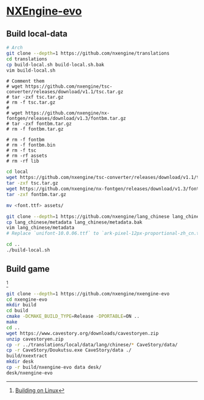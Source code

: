 # [NXEngine-evo](https://github.com/nxengine/nxengine-evo)

## Build local-data

```sh
# Arch
git clone --depth=1 https://github.com/nxengine/translations
cd translations
cp build-local.sh build-local.sh.bak
vim build-local.sh
```

```
# Comment them
# wget https://github.com/nxengine/tsc-converter/releases/download/v1.1/tsc.tar.gz
# tar -zxf tsc.tar.gz
# rm -f tsc.tar.gz
# 
# wget https://github.com/nxengine/nx-fontgen/releases/download/v1.3/fontbm.tar.gz
# tar -zxf fontbm.tar.gz
# rm -f fontbm.tar.gz

# rm -f fontbm
# rm -f fontbm.bin
# rm -f tsc
# rm -rf assets
# rm -rf lib
```

```sh
cd local
wget https://github.com/nxengine/tsc-converter/releases/download/v1.1/tsc.tar.gz
tar -zxf tsc.tar.gz
wget https://github.com/nxengine/nx-fontgen/releases/download/v1.3/fontbm.tar.gz
tar -zxf fontbm.tar.gz
```

```sh
mv <font.ttf> assets/
```

```sh
git clone --depth=1 https://github.com/nxengine/lang_chinese lang_chinese
cp lang_chinese/metadata lang_chinese/metadata.bak
vim lang_chinese/metadata
# Replace `unifont-10.0.06.ttf` to `ark-pixel-12px-proportional-zh_cn.ttf`
```

```sh
cd ..
./build-local.sh
```

## Build game

[^1]

```sh
git clone --depth=1 https://github.com/nxengine/nxengine-evo
cd nxengine-evo
mkdir build
cd build
cmake -DCMAKE_BUILD_TYPE=Release -DPORTABLE=ON ..
make
cd ..
wget https://www.cavestory.org/downloads/cavestoryen.zip
unzip cavestoryen.zip
cp -r ../translations/local/data/lang/chinese/* CaveStory/data/
cp -r CaveStory/Doukutsu.exe CaveStory/data ./
build/nxextract
mkdir desk
cp -r build/nxengine-evo data desk/
desk/nxengine-evo
```

[^1]: [Building on Linux](https://github.com/nxengine/nxengine-evo/wiki/Building-on-Linux)
